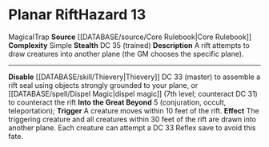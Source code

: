 ﻿---
ac: null
all_resistance: null
complexity: Simple
element: null
fortitude: null
hardness: null
hazard_type: Trap
hp: null
id: '15'
immunity: null
level: '13'
name: Planar Rift
rarity: Common
reflex: null
resistance: null
rus_type_level: null
school: null
source: '[[DATABASE/source/Core Rulebook|Core Rulebook]]'
trait:
- '[[DATABASE/trait/Magical|Magical]]'
- '[[DATABASE/trait/Trap|Trap]]'
type: Hazard
weakness: null
will: null

---
# Planar Rift<span class="item-type">Hazard 13</span>

<span class="item-trait">Magical</span><span class="item-trait">Trap</span>
**Source** [[DATABASE/source/Core Rulebook|Core Rulebook]] 
**Complexity** Simple
**Stealth** DC 35 (trained)
**Description** A rift attempts to draw creatures into another plane (the GM chooses the specific plane).

---
**Disable** [[DATABASE/skill/Thievery|Thievery]] DC 33 (master) to assemble a rift seal using objects strongly grounded to your plane, or [[DATABASE/spell/Dispel Magic|dispel magic]] (7th level; counteract DC 31) to counteract the rift
**Into the Great Beyond** <span class="action-icon">5</span> (conjuration, occult, teleportation); **Trigger** A creature moves within 10 feet of the rift. **Effect** The triggering creature and all creatures within 30 feet of the rift are drawn into another plane. Each creature can attempt a DC 33 Reflex save to avoid this fate.